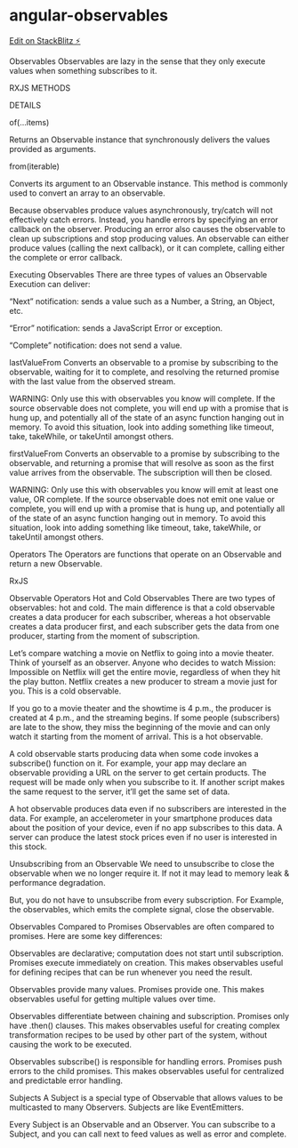 # angular-observables

[Edit on StackBlitz ⚡️](https://stackblitz.com/edit/stackblitz-starters-nireae)

Observables
Observables are lazy in the sense that they only execute values when something subscribes to it.

RXJS METHODS

DETAILS

of(...items)

Returns an Observable instance that synchronously delivers the values provided as arguments.

from(iterable)

Converts its argument to an Observable instance. This method is commonly used to convert an array to an observable.

Because observables produce values asynchronously, try/catch will not effectively catch errors. Instead, you handle errors by specifying an error callback on the observer. Producing an error also causes the observable to clean up subscriptions and stop producing values. An observable can either produce values (calling the next callback), or it can complete, calling either the complete or error callback.

Executing Observables
There are three types of values an Observable Execution can deliver:

“Next” notification: sends a value such as a Number, a String, an Object, etc.

“Error” notification: sends a JavaScript Error or exception.

“Complete” notification: does not send a value.

lastValueFrom
Converts an observable to a promise by subscribing to the observable, waiting for it to complete, and resolving the returned promise with the last value from the observed stream.

WARNING: Only use this with observables you know will complete. If the source observable does not complete, you will end up with a promise that is hung up, and potentially all of the state of an async function hanging out in memory. To avoid this situation, look into adding something like timeout, take, takeWhile, or takeUntil amongst others.

firstValueFrom
Converts an observable to a promise by subscribing to the observable, and returning a promise that will resolve as soon as the first value arrives from the observable. The subscription will then be closed.

WARNING: Only use this with observables you know will emit at least one value, OR complete. If the source observable does not emit one value or complete, you will end up with a promise that is hung up, and potentially all of the state of an async function hanging out in memory. To avoid this situation, look into adding something like timeout, take, takeWhile, or takeUntil amongst others.

Operators
The Operators are functions that operate on an Observable and return a new Observable.

RxJS 


Observable Operators
Hot and Cold Observables
There are two types of observables: hot and cold. The main difference is that a cold observable creates a data producer for each subscriber, whereas a hot observable creates a data producer first, and each subscriber gets the data from one producer, starting from the moment of subscription.

Let’s compare watching a movie on Netflix to going into a movie theater. Think of yourself as an observer. Anyone who decides to watch Mission: Impossible on Netflix will get the entire movie, regardless of when they hit the play button. Netflix creates a new producer to stream a movie just for you. This is a cold observable.

If you go to a movie theater and the showtime is 4 p.m., the producer is created at 4 p.m., and the streaming begins. If some people (subscribers) are late to the show, they miss the beginning of the movie and can only watch it starting from the moment of arrival. This is a hot observable.

A cold observable starts producing data when some code invokes a subscribe() function on it. For example, your app may declare an observable providing a URL on the server to get certain products. The request will be made only when you subscribe to it. If another script makes the same request to the server, it’ll get the same set of data.

A hot observable produces data even if no subscribers are interested in the data. For example, an accelerometer in your smartphone produces data about the position of your device, even if no app subscribes to this data. A server can produce the latest stock prices even if no user is interested in this stock.

Unsubscribing from an Observable
We need to unsubscribe to close the observable when we no longer require it. If not it may lead to memory leak & performance degradation.

But, you do not have to unsubscribe from every subscription. For Example, the observables, which emits the complete signal, close the observable.

Observables Compared to Promises
Observables are often compared to promises. Here are some key differences:

Observables are declarative; computation does not start until subscription. Promises execute immediately on creation. This makes observables useful for defining recipes that can be run whenever you need the result.

Observables provide many values. Promises provide one. This makes observables useful for getting multiple values over time.

Observables differentiate between chaining and subscription. Promises only have .then() clauses. This makes observables useful for creating complex transformation recipes to be used by other part of the system, without causing the work to be executed.

Observables subscribe() is responsible for handling errors. Promises push errors to the child promises. This makes observables useful for centralized and predictable error handling.

Subjects
A Subject is a special type of Observable that allows values to be multicasted to many Observers. Subjects are like EventEmitters.

Every Subject is an Observable and an Observer. You can subscribe to a Subject, and you can call next to feed values as well as error and complete.